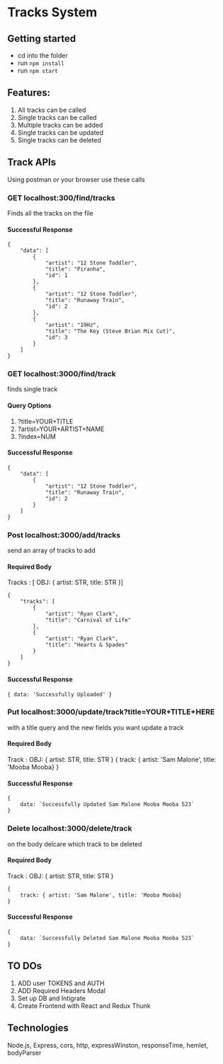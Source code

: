 # Tracks System

## Getting started

* cd into the folder
* run `npm install`
* run `npm start`

## Features:
1. All tracks can be called
2. Single tracks can be called
3. Multiple tracks can be added
4. Single tracks can be updated
5. Single tracks can be deleted

## Track APIs
Using postman or your browser use these calls

### GET localhost:300/find/tracks
Finds all the tracks on the file

#### Successful Response
    {
        "data": [
            {
                "artist": "12 Stone Toddler",
                "title": "Piranha",
                "id": 1
            },
            {
                "artist": "12 Stone Toddler",
                "title": "Runaway Train",
                "id": 2
            },
            {
                "artist": "19Hz",
                "title": "The Key (Steve Brian Mix Cut)",
                "id": 3
            }
        ]
    }


### GET localhost:3000/find/track
finds single track
#### Query Options
1. ?title=YOUR+TITLE
2. ?artist=YOUR+ARTIST+NAME
3. ?index=NUM

#### Successful Response
    {
        "data": [
            {
                "artist": "12 Stone Toddler",
                "title": "Runaway Train",
                "id": 2
            }
        ]
    }

### Post localhost:3000/add/tracks
send an array of tracks to add

#### Required Body
Tracks : [ OBJ: { artist: STR, title: STR }]

    {
        "tracks": [
            {
                "artist": "Ryan Clark",
                "title": "Carnival of Life"
            },
            {
                "artist": "Ryan Clark",
                "title": "Hearts & Spades"
            }
        ]
    }

#### Successful Response
    { data: 'Successfully Uploaded' }

### Put localhost:3000/update/track?title=YOUR+TITLE+HERE
with a title query and the new fields you want update a track 

#### Required Body
Track :  OBJ: { artist: STR, title: STR }
    {
        track: { artist: 'Sam Malone', title: 'Mooba Mooba}
    }

#### Successful Response
    {
        data: `Successfully Updated Sam Malone Mooba Mooba 523`
    }

### Delete localhost:3000/delete/track
on the body delcare which track to be deleted

#### Required Body
Track :  OBJ: { artist: STR, title: STR }

    {
        track: { artist: 'Sam Malone', title: 'Mooba Mooba}
    }

#### Successful Response
    {
        data: `Successfully Deleted Sam Malone Mooba Mooba 523`
    }

## TO DOs
1. ADD user TOKENS and AUTH
3. ADD Required Headers Modal
4. Set up DB and Intigrate
5. Create Frontend with React and Redux Thunk


## Technologies
Node.js, Express, cors, http, expressWinston, responseTime, hemlet, bodyParser
